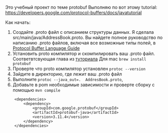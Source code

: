 Это учебный проект по теме  protobuf
Выполняю по вот этому tutorial: https://developers.google.com/protocol-buffers/docs/javatutorial

Как начать:
1. Создайте .proto файл с описанием структуры данных. Я сделала src/main/java/AddressBook.proto. Вы найдете полное руководство по написанию .proto файлов, включая все возможные типы полей, в [Protocol Buffer Language Guide](https://developers.google.com/protocol-buffers/docs/proto)
1. Установить proto компилятор и скомпилировать ваш .proto файл. Соответвтсвующая глава из [туториала](https://developers.google.com/protocol-buffers/docs/javatutorial)
Для mac ```brew install protobuf``` 
1. Проверте что proto компилятор установлен ```protoc --version```
1. Зайдите в директорию, где лежит ваш .proto файл 
1. Выполните ```protoc --java_out=.  AddresBook.proto```, 
1. Добавьте в pom необходимые зависимости  и проверте сборку с помощью ```mvn compile```
``` 
    <dependencies>
        <dependency>
            <groupId>com.google.protobuf</groupId>
            <artifactId>protobuf-java</artifactId>
            <version>3.11.4</version>
        </dependency>
    </dependencies>
```

